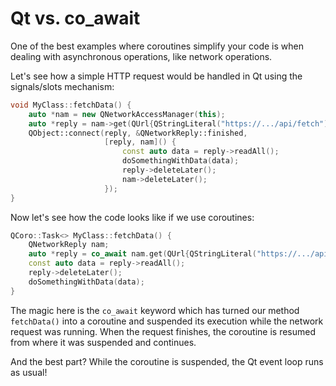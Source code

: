 <!--
SPDX-FileCopyrightText: 2022 Daniel Vrátil <dvratil@kde.org>

SPDX-License-Identifier: GFDL-1.3-or-later
-->

# Qt vs. co_await

One of the best examples where coroutines simplify your code is when dealing with asynchronous
operations, like network operations.

Let's see how a simple HTTP request would be handled in Qt using the signals/slots mechanism:

```cpp
void MyClass::fetchData() {
    auto *nam = new QNetworkAccessManager(this);
    auto *reply = nam->get(QUrl{QStringLiteral("https://.../api/fetch")});
    QObject::connect(reply, &QNetworkReply::finished,
                     [reply, nam]() {
                         const auto data = reply->readAll();
                         doSomethingWithData(data);
                         reply->deleteLater();
                         nam->deleteLater();
                     });
}
```

Now let's see how the code looks like if we use coroutines:

```cpp
QCoro::Task<> MyClass::fetchData() {
    QNetworkReply nam;
    auto *reply = co_await nam.get(QUrl{QStringLiteral("https://.../api/fetch")});
    const auto data = reply->readAll();
    reply->deleteLater();
    doSomethingWithData(data);
}
```

The magic here is the `co_await` keyword which has turned our method `fetchData()`
into a coroutine and suspended its execution while the network request was running.
When the request finishes, the coroutine is resumed from where it was suspended and
continues.

And the best part? While the coroutine is suspended, the Qt event loop runs as usual!

